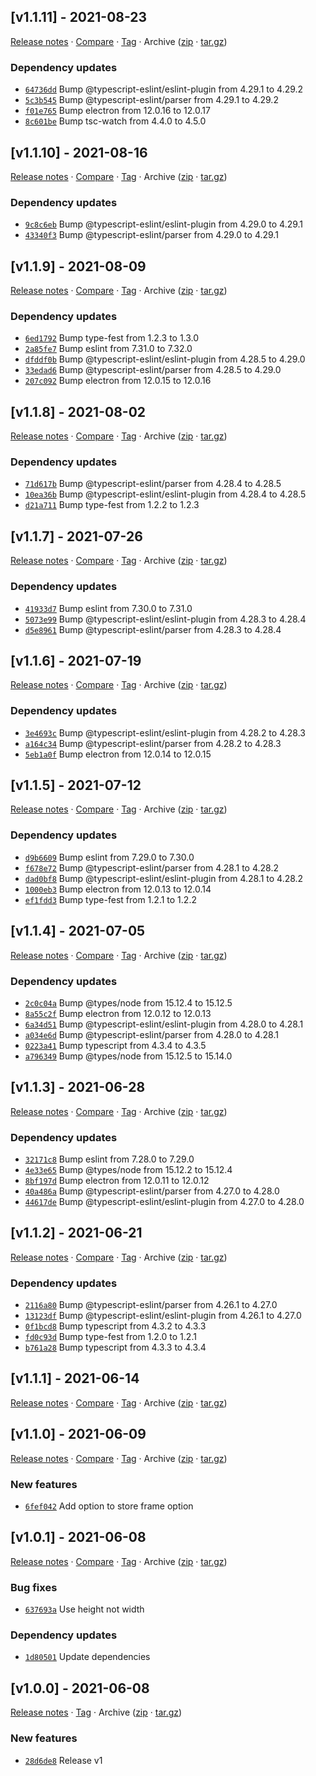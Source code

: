 ## [v1.1.11] - 2021-08-23

[Release notes](https://github.com/BetaHuhn/electron-win-state/releases/tag/v1.1.11) · [Compare](https://github.com/BetaHuhn/electron-win-state/compare/v1.1.10...v1.1.11) · [Tag](https://github.com/BetaHuhn/electron-win-state/tree/v1.1.11) · Archive ([zip](https://github.com/BetaHuhn/electron-win-state/archive/v1.1.11.zip) · [tar.gz](https://github.com/BetaHuhn/electron-win-state/archive/v1.1.11.tar.gz))

### Dependency updates

- [`64736dd`](https://github.com/BetaHuhn/electron-win-state/commit/64736dd)  Bump @typescript-eslint/eslint-plugin from 4.29.1 to 4.29.2
- [`5c3b545`](https://github.com/BetaHuhn/electron-win-state/commit/5c3b545)  Bump @typescript-eslint/parser from 4.29.1 to 4.29.2
- [`f01e765`](https://github.com/BetaHuhn/electron-win-state/commit/f01e765)  Bump electron from 12.0.16 to 12.0.17
- [`8c601be`](https://github.com/BetaHuhn/electron-win-state/commit/8c601be)  Bump tsc-watch from 4.4.0 to 4.5.0

## [v1.1.10] - 2021-08-16

[Release notes](https://github.com/BetaHuhn/electron-win-state/releases/tag/v1.1.10) · [Compare](https://github.com/BetaHuhn/electron-win-state/compare/v1.1.9...v1.1.10) · [Tag](https://github.com/BetaHuhn/electron-win-state/tree/v1.1.10) · Archive ([zip](https://github.com/BetaHuhn/electron-win-state/archive/v1.1.10.zip) · [tar.gz](https://github.com/BetaHuhn/electron-win-state/archive/v1.1.10.tar.gz))

### Dependency updates

- [`9c8c6eb`](https://github.com/BetaHuhn/electron-win-state/commit/9c8c6eb)  Bump @typescript-eslint/eslint-plugin from 4.29.0 to 4.29.1
- [`43340f3`](https://github.com/BetaHuhn/electron-win-state/commit/43340f3)  Bump @typescript-eslint/parser from 4.29.0 to 4.29.1

## [v1.1.9] - 2021-08-09

[Release notes](https://github.com/BetaHuhn/electron-win-state/releases/tag/v1.1.9) · [Compare](https://github.com/BetaHuhn/electron-win-state/compare/v1.1.8...v1.1.9) · [Tag](https://github.com/BetaHuhn/electron-win-state/tree/v1.1.9) · Archive ([zip](https://github.com/BetaHuhn/electron-win-state/archive/v1.1.9.zip) · [tar.gz](https://github.com/BetaHuhn/electron-win-state/archive/v1.1.9.tar.gz))

### Dependency updates

- [`6ed1792`](https://github.com/BetaHuhn/electron-win-state/commit/6ed1792)  Bump type-fest from 1.2.3 to 1.3.0
- [`2a85fe7`](https://github.com/BetaHuhn/electron-win-state/commit/2a85fe7)  Bump eslint from 7.31.0 to 7.32.0
- [`dfddf0b`](https://github.com/BetaHuhn/electron-win-state/commit/dfddf0b)  Bump @typescript-eslint/eslint-plugin from 4.28.5 to 4.29.0
- [`33edad6`](https://github.com/BetaHuhn/electron-win-state/commit/33edad6)  Bump @typescript-eslint/parser from 4.28.5 to 4.29.0
- [`207c092`](https://github.com/BetaHuhn/electron-win-state/commit/207c092)  Bump electron from 12.0.15 to 12.0.16

## [v1.1.8] - 2021-08-02

[Release notes](https://github.com/BetaHuhn/electron-win-state/releases/tag/v1.1.8) · [Compare](https://github.com/BetaHuhn/electron-win-state/compare/v1.1.7...v1.1.8) · [Tag](https://github.com/BetaHuhn/electron-win-state/tree/v1.1.8) · Archive ([zip](https://github.com/BetaHuhn/electron-win-state/archive/v1.1.8.zip) · [tar.gz](https://github.com/BetaHuhn/electron-win-state/archive/v1.1.8.tar.gz))

### Dependency updates

- [`71d617b`](https://github.com/BetaHuhn/electron-win-state/commit/71d617b)  Bump @typescript-eslint/parser from 4.28.4 to 4.28.5
- [`10ea36b`](https://github.com/BetaHuhn/electron-win-state/commit/10ea36b)  Bump @typescript-eslint/eslint-plugin from 4.28.4 to 4.28.5
- [`d21a711`](https://github.com/BetaHuhn/electron-win-state/commit/d21a711)  Bump type-fest from 1.2.2 to 1.2.3

## [v1.1.7] - 2021-07-26

[Release notes](https://github.com/BetaHuhn/electron-win-state/releases/tag/v1.1.7) · [Compare](https://github.com/BetaHuhn/electron-win-state/compare/v1.1.6...v1.1.7) · [Tag](https://github.com/BetaHuhn/electron-win-state/tree/v1.1.7) · Archive ([zip](https://github.com/BetaHuhn/electron-win-state/archive/v1.1.7.zip) · [tar.gz](https://github.com/BetaHuhn/electron-win-state/archive/v1.1.7.tar.gz))

### Dependency updates

- [`41933d7`](https://github.com/BetaHuhn/electron-win-state/commit/41933d7)  Bump eslint from 7.30.0 to 7.31.0
- [`5073e99`](https://github.com/BetaHuhn/electron-win-state/commit/5073e99)  Bump @typescript-eslint/eslint-plugin from 4.28.3 to 4.28.4
- [`d5e8961`](https://github.com/BetaHuhn/electron-win-state/commit/d5e8961)  Bump @typescript-eslint/parser from 4.28.3 to 4.28.4

## [v1.1.6] - 2021-07-19

[Release notes](https://github.com/BetaHuhn/electron-win-state/releases/tag/v1.1.6) · [Compare](https://github.com/BetaHuhn/electron-win-state/compare/v1.1.5...v1.1.6) · [Tag](https://github.com/BetaHuhn/electron-win-state/tree/v1.1.6) · Archive ([zip](https://github.com/BetaHuhn/electron-win-state/archive/v1.1.6.zip) · [tar.gz](https://github.com/BetaHuhn/electron-win-state/archive/v1.1.6.tar.gz))

### Dependency updates

- [`3e4693c`](https://github.com/BetaHuhn/electron-win-state/commit/3e4693c)  Bump @typescript-eslint/eslint-plugin from 4.28.2 to 4.28.3
- [`a164c34`](https://github.com/BetaHuhn/electron-win-state/commit/a164c34)  Bump @typescript-eslint/parser from 4.28.2 to 4.28.3
- [`5eb1a0f`](https://github.com/BetaHuhn/electron-win-state/commit/5eb1a0f)  Bump electron from 12.0.14 to 12.0.15

## [v1.1.5] - 2021-07-12

[Release notes](https://github.com/BetaHuhn/electron-win-state/releases/tag/v1.1.5) · [Compare](https://github.com/BetaHuhn/electron-win-state/compare/v1.1.4...v1.1.5) · [Tag](https://github.com/BetaHuhn/electron-win-state/tree/v1.1.5) · Archive ([zip](https://github.com/BetaHuhn/electron-win-state/archive/v1.1.5.zip) · [tar.gz](https://github.com/BetaHuhn/electron-win-state/archive/v1.1.5.tar.gz))

### Dependency updates

- [`d9b6609`](https://github.com/BetaHuhn/electron-win-state/commit/d9b6609)  Bump eslint from 7.29.0 to 7.30.0
- [`f678e72`](https://github.com/BetaHuhn/electron-win-state/commit/f678e72)  Bump @typescript-eslint/parser from 4.28.1 to 4.28.2
- [`dad0bf8`](https://github.com/BetaHuhn/electron-win-state/commit/dad0bf8)  Bump @typescript-eslint/eslint-plugin from 4.28.1 to 4.28.2
- [`1000eb3`](https://github.com/BetaHuhn/electron-win-state/commit/1000eb3)  Bump electron from 12.0.13 to 12.0.14
- [`ef1fdd3`](https://github.com/BetaHuhn/electron-win-state/commit/ef1fdd3)  Bump type-fest from 1.2.1 to 1.2.2

## [v1.1.4] - 2021-07-05

[Release notes](https://github.com/BetaHuhn/electron-win-state/releases/tag/v1.1.4) · [Compare](https://github.com/BetaHuhn/electron-win-state/compare/v1.1.3...v1.1.4) · [Tag](https://github.com/BetaHuhn/electron-win-state/tree/v1.1.4) · Archive ([zip](https://github.com/BetaHuhn/electron-win-state/archive/v1.1.4.zip) · [tar.gz](https://github.com/BetaHuhn/electron-win-state/archive/v1.1.4.tar.gz))

### Dependency updates

- [`2c0c04a`](https://github.com/BetaHuhn/electron-win-state/commit/2c0c04a)  Bump @types/node from 15.12.4 to 15.12.5
- [`8a55c2f`](https://github.com/BetaHuhn/electron-win-state/commit/8a55c2f)  Bump electron from 12.0.12 to 12.0.13
- [`6a34d51`](https://github.com/BetaHuhn/electron-win-state/commit/6a34d51)  Bump @typescript-eslint/eslint-plugin from 4.28.0 to 4.28.1
- [`a034e6d`](https://github.com/BetaHuhn/electron-win-state/commit/a034e6d)  Bump @typescript-eslint/parser from 4.28.0 to 4.28.1
- [`0223a41`](https://github.com/BetaHuhn/electron-win-state/commit/0223a41)  Bump typescript from 4.3.4 to 4.3.5
- [`a796349`](https://github.com/BetaHuhn/electron-win-state/commit/a796349)  Bump @types/node from 15.12.5 to 15.14.0

## [v1.1.3] - 2021-06-28

[Release notes](https://github.com/BetaHuhn/electron-win-state/releases/tag/v1.1.3) · [Compare](https://github.com/BetaHuhn/electron-win-state/compare/v1.1.2...v1.1.3) · [Tag](https://github.com/BetaHuhn/electron-win-state/tree/v1.1.3) · Archive ([zip](https://github.com/BetaHuhn/electron-win-state/archive/v1.1.3.zip) · [tar.gz](https://github.com/BetaHuhn/electron-win-state/archive/v1.1.3.tar.gz))

### Dependency updates

- [`32171c8`](https://github.com/BetaHuhn/electron-win-state/commit/32171c8)  Bump eslint from 7.28.0 to 7.29.0
- [`4e33e65`](https://github.com/BetaHuhn/electron-win-state/commit/4e33e65)  Bump @types/node from 15.12.2 to 15.12.4
- [`8bf197d`](https://github.com/BetaHuhn/electron-win-state/commit/8bf197d)  Bump electron from 12.0.11 to 12.0.12
- [`40a486a`](https://github.com/BetaHuhn/electron-win-state/commit/40a486a)  Bump @typescript-eslint/parser from 4.27.0 to 4.28.0
- [`44617de`](https://github.com/BetaHuhn/electron-win-state/commit/44617de)  Bump @typescript-eslint/eslint-plugin from 4.27.0 to 4.28.0

## [v1.1.2] - 2021-06-21

[Release notes](https://github.com/BetaHuhn/electron-win-state/releases/tag/v1.1.2) · [Compare](https://github.com/BetaHuhn/electron-win-state/compare/v1.1.1...v1.1.2) · [Tag](https://github.com/BetaHuhn/electron-win-state/tree/v1.1.2) · Archive ([zip](https://github.com/BetaHuhn/electron-win-state/archive/v1.1.2.zip) · [tar.gz](https://github.com/BetaHuhn/electron-win-state/archive/v1.1.2.tar.gz))

### Dependency updates

- [`2116a80`](https://github.com/BetaHuhn/electron-win-state/commit/2116a80)  Bump @typescript-eslint/parser from 4.26.1 to 4.27.0
- [`13123df`](https://github.com/BetaHuhn/electron-win-state/commit/13123df)  Bump @typescript-eslint/eslint-plugin from 4.26.1 to 4.27.0
- [`0f1bcd8`](https://github.com/BetaHuhn/electron-win-state/commit/0f1bcd8)  Bump typescript from 4.3.2 to 4.3.3
- [`fd0c93d`](https://github.com/BetaHuhn/electron-win-state/commit/fd0c93d)  Bump type-fest from 1.2.0 to 1.2.1
- [`b761a28`](https://github.com/BetaHuhn/electron-win-state/commit/b761a28)  Bump typescript from 4.3.3 to 4.3.4

## [v1.1.1] - 2021-06-14

[Release notes](https://github.com/BetaHuhn/electron-win-state/releases/tag/v1.1.1) · [Compare](https://github.com/BetaHuhn/electron-win-state/compare/v1.1.0...v1.1.1) · [Tag](https://github.com/BetaHuhn/electron-win-state/tree/v1.1.1) · Archive ([zip](https://github.com/BetaHuhn/electron-win-state/archive/v1.1.1.zip) · [tar.gz](https://github.com/BetaHuhn/electron-win-state/archive/v1.1.1.tar.gz))

## [v1.1.0] - 2021-06-09

[Release notes](https://github.com/BetaHuhn/electron-win-state/releases/tag/v1.1.0) · [Compare](https://github.com/BetaHuhn/electron-win-state/compare/v1.0.1...v1.1.0) · [Tag](https://github.com/BetaHuhn/electron-win-state/tree/v1.1.0) · Archive ([zip](https://github.com/BetaHuhn/electron-win-state/archive/v1.1.0.zip) · [tar.gz](https://github.com/BetaHuhn/electron-win-state/archive/v1.1.0.tar.gz))

### New features

- [`6fef042`](https://github.com/BetaHuhn/electron-win-state/commit/6fef042)  Add option to store frame option

## [v1.0.1] - 2021-06-08

[Release notes](https://github.com/BetaHuhn/electron-win-state/releases/tag/v1.0.1) · [Compare](https://github.com/BetaHuhn/electron-win-state/compare/v1.0.0...v1.0.1) · [Tag](https://github.com/BetaHuhn/electron-win-state/tree/v1.0.1) · Archive ([zip](https://github.com/BetaHuhn/electron-win-state/archive/v1.0.1.zip) · [tar.gz](https://github.com/BetaHuhn/electron-win-state/archive/v1.0.1.tar.gz))

### Bug fixes

- [`637693a`](https://github.com/BetaHuhn/electron-win-state/commit/637693a)  Use height not width

### Dependency updates

- [`1d80501`](https://github.com/BetaHuhn/electron-win-state/commit/1d80501)  Update dependencies

## [v1.0.0] - 2021-06-08

[Release notes](https://github.com/BetaHuhn/electron-win-state/releases/tag/v1.0.0) · [Tag](https://github.com/BetaHuhn/electron-win-state/tree/v1.0.0) · Archive ([zip](https://github.com/BetaHuhn/electron-win-state/archive/v1.0.0.zip) · [tar.gz](https://github.com/BetaHuhn/electron-win-state/archive/v1.0.0.tar.gz))

### New features

- [`28d6de8`](https://github.com/BetaHuhn/electron-win-state/commit/28d6de8)  Release v1
